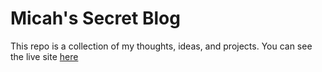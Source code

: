 # Micah's Secret Blog

This repo is a collection of my thoughts, ideas, and projects. You can see the
live site [here](https://micahkepe.com/blog/)
